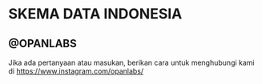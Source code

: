 # SKEMA DATA INDONESIA

## @OPANLABS
Jika ada pertanyaan atau masukan, berikan cara untuk menghubungi kami di https://www.instagram.com/opanlabs/

